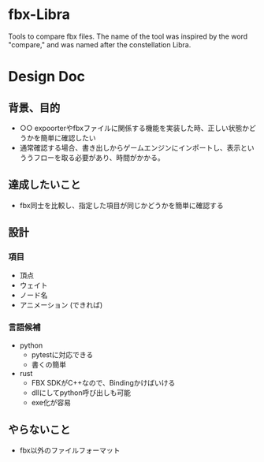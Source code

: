 # fbx-Libra
Tools to compare fbx files.
The name of the tool was inspired by the word "compare," and was named after the constellation Libra.

# Design Doc

## 背景、目的
- ○○ expoorterやfbxファイルに関係する機能を実装した時、正しい状態かどうかを簡単に確認したい
- 通常確認する場合、書き出しからゲームエンジンにインポートし、表示といううフローを取る必要があり、時間がかかる。

## 達成したいこと
- fbx同士を比較し、指定した項目が同じかどうかを簡単に確認する


## 設計
### 項目
- 頂点
- ウェイト
- ノード名
- アニメーション (できれば)

### 言語候補
- python
  - pytestに対応できる
  - 書くの簡単
- rust
  - FBX SDKがC++なので、Bindingかけばいける
  - dllにしてpython呼び出しも可能
  - exe化が容易


## やらないこと
- fbx以外のファイルフォーマット
